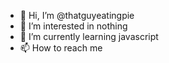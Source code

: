 - 👋 Hi, I’m @thatguyeatingpie
- 👀 I’m interested in nothing
- 🌱 I’m currently learning javascript
- 📫 How to reach me 

<!---
thatguyeatingpie/thatguyeatingpie is a ✨ special ✨ repository because its `README.md` (this file) appears on your GitHub profile.
You can click the Preview link to take a look at your changes.
--->
